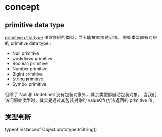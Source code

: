 # concept

## primitive data type

[primitive data type](https://developer.mozilla.org/en-US/docs/Glossary/Primitive)
语言底层的类型，并不能被直接访问到。
原始类型都有对应的 primitive data type：

- Null primitive
- Undefined primitive
- Boolean primitive
- Number primitive
- BigInt primitive
- String primitive
- Symbol primitive

但除了 Null 和 Undefined 没有包装对象外，其余类型都自动包装对象。
当我们访问原始类型时，其实是通过其包装对象的 valueOf()方法返回的 primitive 值。

## 类型判断

typeof
instanceof
Object.prototype.toString()
